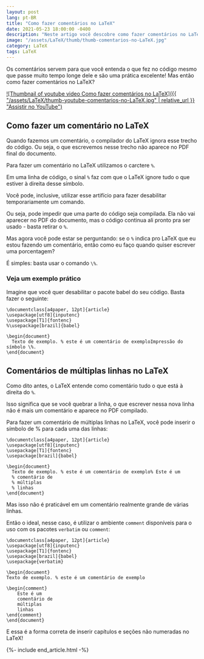 ```yaml
---
layout: post
lang: pt-BR
title: "Como fazer comentários no LaTeX"
date: 2021-05-23 18:00:00 -0400
description: "Neste artigo você descobre como fazer comentários no LaTeX."
image: "/assets/LaTeX/thumb/thumb-comentarios-no-LaTeX.jpg"
category: LaTeX
tags: LaTeX
---
```


Os comentários servem para que você entenda o que fez no código mesmo que passe muito tempo longe dele e são uma prática excelente! Mas então como fazer comentários no LaTeX?

<!-- Youtube Video -->
<a href="https://www.youtube.com/watch?v=x43MWDXQ-zQ" target="_blank">
  ![Thumbnail of youtube video Como fazer comentários no LaTeX]({{ "/assets/LaTeX/thumb-youtube-comentarios-no-LaTeX.jpg" | relative_url }} "Assistir no YouTube")
</a>

## Como fazer um comentário no LaTeX

Quando fazemos um comentário, o compilador do LaTeX ignora esse trecho do código. Ou seja, o que escrevemos nesse trecho não aparece no PDF final do documento.

Para fazer um comentário no LaTeX utilizamos o carctere `%`.

Em uma linha de código, o sinal `%` faz com que o LaTeX ignore tudo o que estiver à direita desse símbolo.

Você pode, inclusive, utilizar esse artifício para fazer desabilitar temporariamente um comando.

Ou seja, pode impedir que uma parte do código seja compilada. Ela não vai aparecer no PDF do documento, mas o código continua ali pronto pra ser usado - basta retirar o `%`.

Mas agora você pode estar se perguntando: se o `%` indica pro LaTeX que eu estou fazendo um comentário, então como eu faço quando quiser escrever uma porcentagem?

É simples: basta usar o comando `\%`.

### Veja um exemplo prático

Imagine que você quer desabilitar o pacote babel do seu código. Basta fazer o seguinte:

```TeX
\documentclass[a4paper, 12pt]{article}
\usepackage[utf8]{inputenc}
\usepackage[T1]{fontenc}
%\usepackage[brazil]{babel}

\begin{document}
  Texto de exemplo. % este é um comentário de exemploImpressão do símbolo \%.
\end{document}
```

## Comentários de múltiplas linhas no LaTeX

Como dito antes, o LaTeX entende como comentário tudo o que está à direita do `%`.

Isso significa que se você quebrar a linha, o que escrever nessa nova linha não é mais um comentário e aparece no PDF compilado.

Para fazer um comentário de múltiplas linhas no LaTeX, você pode inserir o símbolo de % para cada uma das linhas:

```TeX
\documentclass[a4paper, 12pt]{article}
\usepackage[utf8]{inputenc}
\usepackage[T1]{fontenc}
\usepackage[brazil]{babel}

\begin{document}
  Texto de exemplo. % este é um comentário de exemplo% Este é um
  % comentário de
  % múltiplas
  % linhas
\end{document}
```

Mas isso não é praticável em um comentário realmente grande de várias linhas.

Então o ideal, nesse caso, é utilizar o ambiente `comment` disponíveis para o uso com os pacotes `verbatim` ou `comment`:

```TeX
\documentclass[a4paper, 12pt]{article}
\usepackage[utf8]{inputenc}
\usepackage[T1]{fontenc}
\usepackage[brazil]{babel}
\usepackage{verbatim}

\begin{document}
Texto de exemplo. % este é um comentário de exemplo

\begin{comment}
    Este é um
    comentário de
    múltiplas
    linhas
\end{comment}
\end{document}
```

E essa é a forma correta de inserir capítulos e seções não numeradas no LaTeX!

{%- include end_article.html -%}
